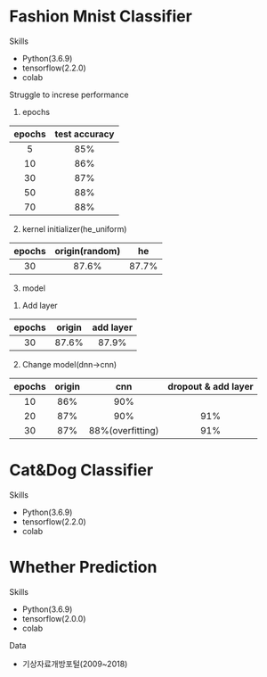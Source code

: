 # Fashion Mnist Classifier

Skills
- Python(3.6.9) 
- tensorflow(2.2.0)
- colab

Struggle to increse performance
1. epochs

| epochs | test accuracy |
|:--------:|:--------:|
| 5 | 85% |
| 10 | 86% |
| 30 | 87% |
| 50 | 88% |
| 70 | 88% |

2. kernel initializer(he_uniform)

| epochs | origin(random) | he |
|:--------:|:--------:|:--------:|
| 30 | 87.6% | 87.7% |

3. model
1) Add layer

| epochs | origin | add layer |
|:--------:|:--------:|:--------:|
| 30 | 87.6% | 87.9% |

2) Change model(dnn->cnn)

| epochs | origin | cnn | dropout & add layer | 
|:--------:|:--------:|:--------:|:--------:|
| 10 | 86% | 90% | |
| 20 | 87% | 90% | 91% |
| 30 | 87% | 88%(overfitting) | 91% |

# Cat&Dog Classifier

Skills
- Python(3.6.9) 
- tensorflow(2.2.0)
- colab

# Whether Prediction

Skills
- Python(3.6.9) 
- tensorflow(2.0.0)
- colab

Data
- 기상자료개방포털(2009~2018)
